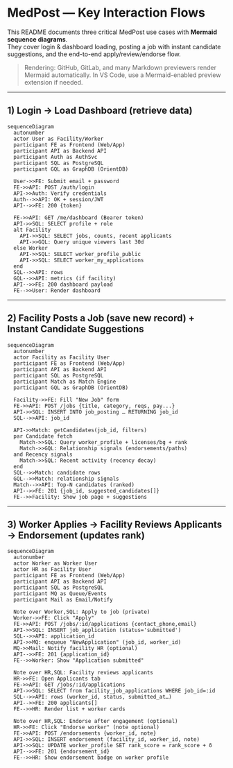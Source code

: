 # MedPost — Key Interaction Flows

This README documents three critical MedPost use cases with **Mermaid sequence diagrams**.  
They cover login & dashboard loading, posting a job with instant candidate suggestions, and the end-to-end apply/review/endorse flow.

> Rendering: GitHub, GitLab, and many Markdown previewers render Mermaid automatically. In VS Code, use a Mermaid-enabled preview extension if needed.

---

## 1) Login → Load Dashboard (retrieve data)

```mermaid
sequenceDiagram
  autonumber
  actor User as Facility/Worker
  participant FE as Frontend (Web/App)
  participant API as Backend API
  participant Auth as AuthSvc
  participant SQL as PostgreSQL
  participant GQL as GraphDB (OrientDB)

  User->>FE: Submit email + password
  FE->>API: POST /auth/login
  API->>Auth: Verify credentials
  Auth-->>API: OK + session/JWT
  API-->>FE: 200 {token}

  FE->>API: GET /me/dashboard (Bearer token)
  API->>SQL: SELECT profile + role
  alt Facility
    API->>SQL: SELECT jobs, counts, recent applicants
    API->>GQL: Query unique viewers last 30d
  else Worker
    API->>SQL: SELECT worker_profile_public
    API->>SQL: SELECT worker_my_applications
  end
  SQL-->>API: rows
  GQL-->>API: metrics (if facility)
  API-->>FE: 200 dashboard payload
  FE-->>User: Render dashboard
```

---

## 2) Facility Posts a Job (save new record) + Instant Candidate Suggestions

```mermaid
sequenceDiagram
  autonumber
  actor Facility as Facility User
  participant FE as Frontend (Web/App)
  participant API as Backend API
  participant SQL as PostgreSQL
  participant Match as Match Engine
  participant GQL as GraphDB (OrientDB)

  Facility->>FE: Fill "New Job" form
  FE->>API: POST /jobs {title, category, reqs, pay...}
  API->>SQL: INSERT INTO job_posting … RETURNING job_id
  SQL-->>API: job_id

  API->>Match: getCandidates(job_id, filters)
  par Candidate fetch
    Match->>SQL: Query worker_profile + licenses/bg + rank
    Match->>GQL: Relationship signals (endorsements/paths)
  and Recency signals
    Match->>SQL: Recent activity (recency decay)
  end
  SQL-->>Match: candidate rows
  GQL-->>Match: relationship signals
  Match-->>API: Top-N candidates (ranked)
  API-->>FE: 201 {job_id, suggested_candidates[]}
  FE-->>Facility: Show job page + suggestions
```

---

## 3) Worker Applies → Facility Reviews Applicants → Endorsement (updates rank)

```mermaid
sequenceDiagram
  autonumber
  actor Worker as Worker User
  actor HR as Facility User
  participant FE as Frontend (Web/App)
  participant API as Backend API
  participant SQL as PostgreSQL
  participant MQ as Queue/Events
  participant Mail as Email/Notify

  Note over Worker,SQL: Apply to job (private)
  Worker->>FE: Click "Apply"
  FE->>API: POST /jobs/:id/applications {contact_phone,email}
  API->>SQL: INSERT job_application (status='submitted')
  SQL-->>API: application_id
  API->>MQ: enqueue "NewApplication" (job_id, worker_id)
  MQ->>Mail: Notify facility HR (optional)
  API-->>FE: 201 {application_id}
  FE-->>Worker: Show "Application submitted"

  Note over HR,SQL: Facility reviews applicants
  HR->>FE: Open Applicants tab
  FE->>API: GET /jobs/:id/applications
  API->>SQL: SELECT from facility_job_applications WHERE job_id=:id
  SQL-->>API: rows (worker_id, status, submitted_at…)
  API-->>FE: 200 applicants[]
  FE-->>HR: Render list + worker cards

  Note over HR,SQL: Endorse after engagement (optional)
  HR->>FE: Click "Endorse worker" (note optional)
  FE->>API: POST /endorsements {worker_id, note}
  API->>SQL: INSERT endorsement (facility_id, worker_id, note)
  API->>SQL: UPDATE worker_profile SET rank_score = rank_score + δ
  API-->>FE: 201 {endorsement_id}
  FE-->>HR: Show endorsement badge on worker profile
```
